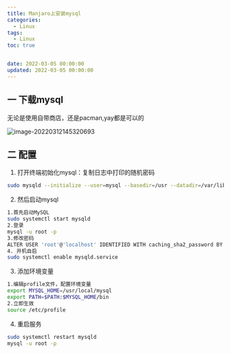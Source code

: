 ```yaml
---
title: Manjaro上安装mysql
categories:
  - Linux
tags:
  - Linux
toc: true


date: 2022-03-05 00:00:00
updated: 2022-03-05 00:00:00
---
```

## 一 下载mysql

无论是使用自带商店，还是pacman,yay都是可以的

![image-20220312145320693](https://img.yangcc.top/img/image-20220312145320693.png)

## 二 配置

1. 打开终端初始化mysql：复制日志中打印的随机密码

```sh
sudo mysqld --initialize --user=mysql --basedir=/usr --datadir=/var/lib/mysql
```

2. 然后启动mysql

```sh
1.首先启动MySQL
sudo systemctl start mysqld
2.登录
mysql -u root -p
3.修改密码
ALTER USER 'root'@'localhost' IDENTIFIED WITH caching_sha2_password BY 'root';
4. 开机自启
sudo systemctl enable mysqld.service
```

3. 添加环境变量

```sh
1.编辑profile文件，配置环境变量
export MYSQL_HOME=/usr/local/mysql
export PATH=$PATH:$MYSQL_HOME/bin
2.立即生效
source /etc/profile
```

4. 重启服务

```sh
sudo systemctl restart mysqld
mysql -u root -p 
```
